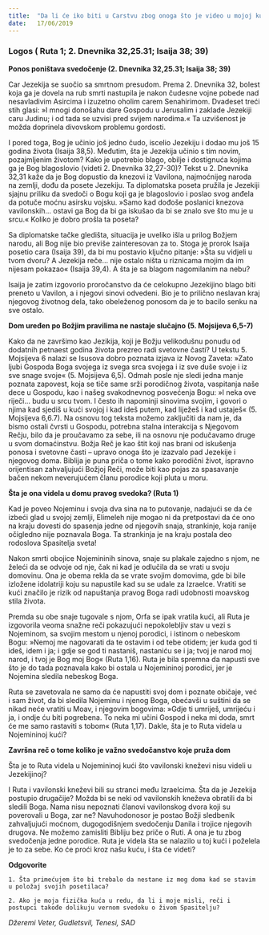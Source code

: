 ```yaml
---
title:  "Da li će iko biti u Carstvu zbog onoga što je video u mojoj kući?"
date:   17/06/2019
---
```


### Logos ( Ruta 1; 2. Dnevnika 32,25.31; Isaija 38; 39)

**Ponos poništava svedočenje (2. Dnevnika 32,25.31; Isaija 38; 39)**

Car Jezekija se suočio sa smrtnom presudom. Prema 2. Dnevnika 32, bolest koja ga je dovela na rub smrti nastupila je nakon čudesne vojne pobede nad nesavladivim Asircima i izuzetno oholim carem Senahirimom. Dvadeset treći stih glasi: »I mnogi donošahu dare Gospodu u Jerusalim i zaklade Jezekiji caru Judinu; i od tada se uzvisi pred svijem narodima.« Ta uzvišenost je možda doprinela divovskom problemu gordosti.

I pored toga, Bog je učinio još jedno čudo, iscelio Jezekiju i dodao mu još 15 godina života (Isaija 38,5). Međutim, šta je Jezekija učinio s tim novim, pozajmljenim životom? Kako je upotrebio blago, obilje i dostignuća kojima ga je Bog blagoslovio  (videti 2. Dnevnika 32,27-30)? Tekst u 2. Dnevnika 32,31 kaže da je Bog dopustio da knezovi iz Vavilona, najmoćnijeg naroda na zemlji, dođu da posete Jezekiju. Ta diplomatska poseta pružila je Jezekiji sjajnu priliku da svedoči o Bogu koji ga je blagoslovio i poslao svog anđela da potuče moćnu asirsku vojsku. »Samo kad dođoše poslanici knezova vavilonskih... ostavi ga Bog da bi ga iskušao da bi se znalo sve što mu je u srcu.«  Koliko je dobro prošla ta poseta?

Sa diplomatske tačke gledišta, situacija je uveliko išla u prilog Božjem narodu, ali Bog nije bio previše zainteresovan za to. Stoga je prorok Isaija posetio cara (Isaija 39), da bi mu postavio ključno pitanje: »Šta su vidjeli u tvom dvoru? A Jezekija reče... nije ostalo ništa u riznicama mojim da im nijesam pokazao« (Isaija 39,4). A šta je sa blagom nagomilanim na nebu?

Isaija je zatim izgovorio proročanstvo da će celokupno Jezekijino blago biti preneto u Vavilon, a i njegovi sinovi odvedeni. Bio je to prilično neslavan kraj njegovog životnog dela, tako obeleženog ponosom da je to bacilo senku na sve ostalo.

**Dom uređen po Božjim pravilima ne nastaje slučajno (5. Mojsijeva 6,5-7)**

Kako da ne završimo kao Jezikija, koji je Božju velikodušnu ponudu od dodatnih petnaest godina života prezreo radi svetovne časti? U tekstu 5. Mojsijeva 6 nalazi se Isusova dobro poznata izjava iz Novog Zaveta: »Zato ljubi Gospoda Boga svojega iz svega srca svojega i iz sve duše svoje i iz sve snage svoje« (5. Mojsijeva 6,5). Odmah posle nje sledi jedna manje poznata zapovest, koja se tiče same srži porodičnog života, vaspitanja naše dece u Gospodu, kao i našeg svakodnevnog posvećenja Bogu: »I neka ove riječi... budu u srcu tvom. I često ih napominji sinovima svojim, i govori o njima kad sjediš u kući svojoj i kad ideš putem, kad liježeš i kad ustaješ« (5. Mojsijeva 6,6.7). Na osnovu tog teksta možemo zaključiti da nam je, da bismo ostali čvrsti u Gospodu, potrebna stalna interakcija s Njegovom Rečju, bilo da je proučavamo za sebe, ili na osnovu nje podučavamo druge u svom domaćinstvu. Božja Reč je kao štit koji nas brani od iskušenja ponosa i svetovne časti – upravo onoga što je izazvalo pad Jezekije i njegovog doma. Biblija je puna priča o tome kako porodični život, ispravno orijentisan zahvaljujući Božjoj Reči, može biti kao pojas za spasavanje bačen nekom neverujućem članu porodice koji pluta u moru.

**Šta je ona videla u domu pravog svedoka? (Ruta 1)**

Kad je poveo Nojeminu i svoja dva sina na to putovanje, nadajući se da će izbeći glad u svojoj zemlji, Elimeleh nije mogao ni da pretpostavi da će ono na kraju dovesti do spasenja jedne od njegovih snaja, strankinje, koja ranije očigledno nije poznavala Boga. Ta strankinja je na kraju postala deo rodoslova Spasitelja sveta!

Nakon smrti obojice Nojemininih sinova, snaje su plakale zajedno s njom, ne želeći da se odvoje od nje, čak ni kad je odlučila da se vrati u svoju domovinu. Ona je obema rekla da se vrate svojim domovima, gde bi bile izložene idolatriji koju su napustile kad su se udale za Izraelce. Vratiti se kući značilo je rizik od napuštanja pravog Boga radi udobnosti moavskog stila života.

Premda su obe snaje tugovale s njom, Orfa se ipak vratila kući, ali Ruta je izgovorila veoma snažne reči pokazujući nepokolebljiv stav u vezi s Nojeminom, sa svojim mestom u njenoj porodici, i istinom o nebeskom Bogu: »Nemoj me nagovarati da te ostavim i od tebe otidem; jer kuda god ti ideš, idem i ja; i gdje se god ti nastaniš, nastaniću se i ja; tvoj je narod moj narod, i tvoj je Bog moj Bog« (Ruta 1,16). Ruta je bila spremna da napusti sve što je do tada poznavala kako bi ostala u Nojemininoj porodici, jer je Nojemina sledila nebeskog Boga.

Ruta se zavetovala ne samo da će napustiti svoj dom i poznate običaje, već i sam život, da bi sledila Nojeminu i njenog Boga, obećavši u suštini da se nikad neće vratiti u Moav, i njegovim bogovima: »Gdje ti umriješ, umrijeću i ja, i ondje ću biti pogrebena. To neka mi učini Gospod i neka mi doda, smrt će me samo rastaviti s tobom« (Ruta 1,17). Dakle, šta je to Ruta videla u Nojemininoj kući?

**Završna reč o tome koliko je važno svedočanstvo koje pruža dom**

Šta je to Ruta videla u Nojemininoj kući što vavilonski kneževi nisu videli u Jezekijinoj?

I Ruta i vavilonski kneževi bili su stranci među Izraelcima. Šta da je Jezekija postupio drugačije? Možda bi se neki od vavilonskih kneževa obratili da bi sledili Boga. Nama nisu nepoznati članovi vavilonskog dvora koji su poverovali u Boga, zar ne? Navuhodonosor je postao Božji sledbenik zahvaljujući moćnom, dugogodišnjem svedočenju Danila i trojice njegovih drugova. Ne možemo zamisliti Bibliju bez priče o Ruti. A ona je tu zbog svedočenja jedne porodice. Ruta je videla šta se nalazilo u toj kući i poželela je to za sebe. Ko će proći kroz našu kuću, i šta će videti?

**Odgovorite**

`1.	Šta primećujem što bi trebalo da nestane iz mog doma kad se stavim u položaj svojih posetilaca?`

`2.	Ako je moja fizička kuća u redu, da li i moje misli, reči i postupci takođe dolikuju vernom svedoku o živom Spasitelju?`

*Džeremi Veter, Gudletsvil, Tenesi, SAD*
